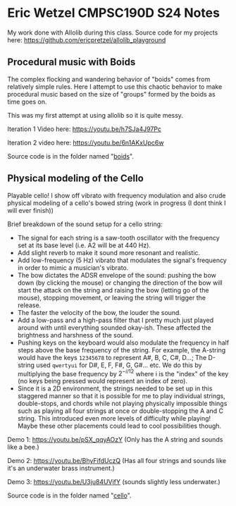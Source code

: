 # Eric Wetzel CMPSC190D S24 Notes
My work done with Allolib during this class. Source code for my projects here: https://github.com/ericpretzel/allolib_playground

## Procedural music with Boids
The complex flocking and wandering behavior of "boids" comes from relatively simple rules. Here I attempt to use this chaotic behavior to make procedural music based on the size of "groups" formed by the boids as time goes on.

This was my first attempt at using allolib so it is quite messy.

Iteration 1 Video here: https://youtu.be/h7SJa4J97Pc

Iteration 2 video here: https://youtu.be/6n1AKxUpc6w

Source code is in the folder named "[boids](https://github.com/ericpretzel/allolib_playground/tree/master/boids)".

## Physical modeling of the Cello

Playable cello! I show off vibrato with frequency modulation and also crude physical modeling of a cello's bowed string (work in progress (I dont think I will ever finish))

Brief breakdown of the sound setup for a cello string:
- The signal for each string is a saw-tooth oscillator with the frequency set at its base level (i.e. A2 will be at 440 Hz).
- Add slight reverb to make it sound more resonant and realistic.
- Add low-frequency (5 Hz) vibrato that modulates the signal's frequency in order to mimic a musician's vibrato.
- The bow dictates the ADSR envelope of the sound: pushing the bow down (by clicking the mouse) or changing the direction of the bow will start the attack on the string and raising the bow (letting go of the mouse), stopping movement, or leaving the string will trigger the release.
- The faster the velocity of the bow, the louder the sound.
- Add a low-pass and a high-pass filter that I pretty much just played around with until everything sounded okay-ish. These affected the brightness and harshness of the sound.
- Pushing keys on the keyboard would also modulate the frequency in half steps above the base frequency of the string. For example, the A-string would have the keys `12345678` to represent A#, B, C, C#, D...; The D-string used `qwertyui` for D#, E, F, F#, G, G#... etc. We do this by multiplying the base frequency by $2^{-i/12}$ where i is the "index" of the key (no keys being pressed would represent an index of zero).
- Since it is a 2D environment, the strings needed to be set up in this staggered manner so that it is possible for me to play individual strings, double-stops, and chords while not playing physically impossible things such as playing all four strings at once or double-stopping the A and C string. This introduced even more levels of difficulty while playing! Maybe these other placements could lead to cool possibilities though.

Demo 1: https://youtu.be/pSX_qqyAOzY (Only has the A string and sounds like a bee.)

Demo 2: https://youtu.be/BhyFifdUczQ (Has all four strings and sounds like it's an underwater brass instrument.)

Demo 3: https://youtu.be/U3ju84UVjfY (sounds slightly less underwater.)

Source code is in the folder named "[cello](https://github.com/ericpretzel/allolib_playground/tree/master/cello)".
